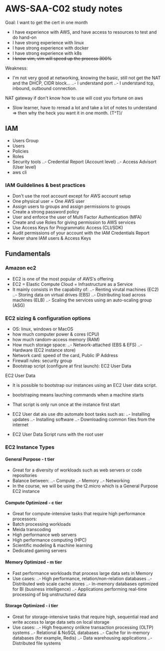 # AWS-SAA-C02 study notes

Goal: I want to get the cert in one month

- I have experience with AWS, and have access to resources to test and do hand-on
- I have strong experience with linux
- I have strong experience with docker
- I have strong experience with k8s
- ~~I know vim, vim will speed up the process 300%~~

Weakness:
- I'm not very good at networking, knowing the basic, still not get the NAT and the DHCP, CIDR block...
..- I understand port
..- I understand tcp, inbound, outbound connection. 

NAT gateway if don't know how to use will cost you fortune on aws 

- Slow learner, have to reread a lot and take a lot of notes to understand
=> then why the heck you want it in one month.  \(T^T)/


## IAM 

- Users Group
- Users
- Policies
- Roles
- Security tools
..- Credential Report (Account level)
..- Access Advisort (User level)
- aws cli


### IAM Guildelines & best practices
- Don't use the root account except for AWS account setup
- One physical user = One AWS user
- Assign users to groups and assign permissions to groups
- Create a strong password policy
- User and enforce the user of Multi Factor Authentication (MFA)
- Create and use Roles for giving permission to AWS services
- Use Access Keys for Programmatic Access (CLI/SDK)
- Audit permissions of your account with the IAM Credentials Report
- Never share IAM users & Access Keys

## Fundamentals

### Amazon ec2

- EC2 is one of the most popular of AWS's offering
- EC2 = Elastic Compute Cloud = Infrastructure as a Service
- It mainly consists in the capability of:
..- Renting virutal machines (EC2)
..- Storing data on virtual drives (EBS)
..- Distributing load across machines (ELB)
..- Scaling the services using an auto-scaling group (ASG)

### EC2 sizing & configuration options
- OS: linux, windows or MacOS
- how much computer power & cores (CPU)
- how much random-access memory (RAM)
- How much storage space:
..- Network-attached (EBS & EFS)
..- Hardware (EC2 instance store)
- Network card: speed of the card, Public IP Address
- Firewall rules: security group
- Bootstrap script (configure at first launch): EC2 User Data

EC2 User Data
- It is possible to bootstrap our instances using an EC2 User data script.
- bootstraping means lauching commands when a machine starts
- That script is only run once at the instance first start
- EC2 User dat ais use dto automate boot tasks such as:
..- Installing updates
..- Installing software
..- Downloading common files from the internet

- EC2 User Data Script runs with the root user

### EC2 Instance Types

#### General Purpose - t tier

- Great for a diversity of workloads such as web servers or code repositories
- Balance between:
..- Compute
..- Memory
..- Networking
- In the course, we will be using the t2.micro which is a General Purpose EC2 instance

#### Compute Optimized - c tier
- Great for compute-intensive tasks that require high performance processors:
- Batch processing workloads
- Meida transcoding
- High performance web servers
- High performance computing (HPC)
- Scientific modeling & machine learning
- Dedicated gaming servers

#### Memory Optimized - m tier
- Fast performance workloads that process large data sets in Memory
- Use cases:
..- High performance, relation/non-relation databases
..- Distributed web scale cache stores
..- In-memory databases optimized for BI (business intelligence)
..- Applications performing real-time processing of big unstructured data

#### Storage Optimized - i tier
- Great for storage-intensive tasks that require high, sequential read and write access to large data sets on local storage
- Use cases:
..- High frequency onlikne transaction processing (OLTP) systems
..- Relational & NoSQL databases
..- Cache for in-memory databases (for example, Redis)
..- Data warehousing applications
..- Distributed file systems
